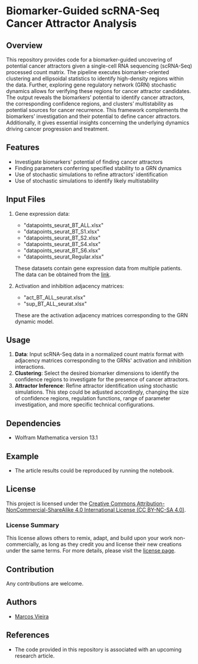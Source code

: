 # Biomarker-Guided scRNA-Seq Cancer Attractor Analysis

## Overview
This repository provides code for a biomarker-guided uncovering of potential cancer attractors given a single-cell RNA sequencing (scRNA-Seq) processed count matrix. The pipeline executes biomarker-oriented clustering and ellipsoidal statistics to identify high-density regions within the data. Further, exploring gene regulatory network (GRN) stochastic dynamics allows for verifying these regions for cancer attractor candidates. The output reveals the biomarkers’ potential to identify cancer attractors, the corresponding confidence regions, and clusters’ multistability as potential sources for cancer recurrence. This framework complements the biomarkers’ investigation and their potential to define cancer attractors. Additionally, it gives essential insights concerning the underlying dynamics driving cancer progression and treatment.

## Features
- Investigate biomarkers' potential of finding  cancer attractors
- Finding parameters conferring specified stability to a GRN dynamics
- Use of stochastic simulations to refine attractors’ identification
- Use of stochastic simulations to identify likely multistability

## Input Files

1. Gene expression data: 
   - "datapoints_seurat_BT_ALL.xlsx"
   - "datapoints_seurat_BT_S1.xlsx"
   - "datapoints_seurat_BT_S2.xlsx"
   - "datapoints_seurat_BT_S4.xlsx"
   - "datapoints_seurat_BT_S6.xlsx"
   - "datapoints_seurat_Regular.xlsx"
   
   These datasets contain gene expression data from multiple patients. The data can be obtained from the [link](https://www.ncbi.nlm.nih.gov/geo/query/acc.cgi?acc=GSE84465).

2. Activation and inhibition adjacency matrices: 
   - "act_BT_ALL_seurat.xlsx"
   - "sup_BT_ALL_seurat.xlsx"
   
   These are the activation adjacency matrices corresponding to the GRN dynamic model.

## Usage
1. **Data**: Input scRNA-Seq data in a normalized count matrix format with adjacency matrices corresponding to the GRNs' activation and inhibition interactions.
2. **Clustering**: Select the desired biomarker dimensions to identify the confidence regions to investigate for the presence of cancer attractors.
3. **Attractor Inference**: Refine attractor identification using stochastic simulations. This step could be adjusted accordingly, changing the size of confidence regions, regulation functions, range of parameter investigation, and more specific technical configurations.

## Dependencies
- Wolfram Mathematica version 13.1

## Example
- The article results could be reproduced by running the notebook.

## License

This project is licensed under the [Creative Commons Attribution-NonCommercial-ShareAlike 4.0 International License (CC BY-NC-SA 4.0)](LICENSE.txt).

### License Summary

This license allows others to remix, adapt, and build upon your work non-commercially, as long as they credit you and license their new creations under the same terms. For more details, please visit the [license page](https://creativecommons.org/licenses/by-nc-sa/4.0/).

## Contribution
Any contributions are welcome.

## Authors
- [Marcos Vieira]( https://github.com/marcosgvjunior)

## References
- The code provided in this repository is associated with an upcoming research article.

